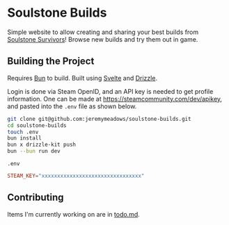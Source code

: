 # Soulstone Builds

Simple website to allow creating and sharing your best builds from [Soulstone Survivors](https://soulstonesurvivors.com)!
Browse new builds and try them out in game.

## Building the Project

Requires [Bun](https://bun.sh) to build. Built using [Svelte](https://svelte.dev/) and [Drizzle](https://orm.drizzle.team/).

Login is done via Steam OpenID, and an API key is needed to get profile information. One can be made at <https://steamcommunity.com/dev/apikey>, and pasted into the `.env` file as shown below.

```sh
git clone git@github.com:jeremymeadows/soulstone-builds.git
cd soulstone-builds
touch .env
bun install
bun x drizzle-kit push
bun --bun run dev
```

`.env`
```conf
STEAM_KEY="xxxxxxxxxxxxxxxxxxxxxxxxxxxxxxxx"
```

## Contributing

Items I'm currently working on are in [todo.md](todo.md).